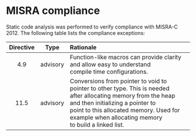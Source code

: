 # MISRA compliance

Static code analysis was performed to verify compliance with MISRA-C 2012. The following table lists the compliance exceptions:

| Directive |   Type   | Rationale                                                    |
| :-------: | :------: | :----------------------------------------------------------- |
|    4.9    | advisory | Function-like macros can provide clarity and allow easy to understand<br>compile time configurations. |
|   11.5    | advisory | Conversions from pointer to void to pointer to other type. This is needed<br>after allocating memory from the heap and then initializing a pointer to<br>point to this allocated memory. Used for example when allocating memory<br>to build a linked list. |


